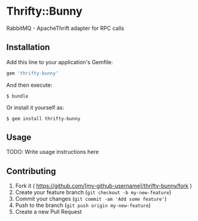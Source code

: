 # Thrifty::Bunny

RabbitMQ - ApacheThrift adapter for RPC calls 

## Installation

Add this line to your application's Gemfile:

```ruby
gem 'thrifty-bunny'
```

And then execute:

    $ bundle

Or install it yourself as:

    $ gem install thrifty-bunny

## Usage

TODO: Write usage instructions here

## Contributing

1. Fork it ( https://github.com/[my-github-username]/thrifty-bunny/fork )
2. Create your feature branch (`git checkout -b my-new-feature`)
3. Commit your changes (`git commit -am 'Add some feature'`)
4. Push to the branch (`git push origin my-new-feature`)
5. Create a new Pull Request
